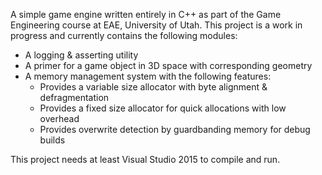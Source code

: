 A simple game engine written entirely in C++ as part of the Game Engineering course at EAE, University of Utah.
This project is a work in progress and currently contains the following modules:
- A logging & asserting utility
- A primer for a game object in 3D space with corresponding geometry
- A memory management system with the following features:
	- Provides a variable size allocator with byte alignment & defragmentation
	- Provides a fixed size allocator for quick allocations with low overhead
	- Provides overwrite detection by guardbanding memory for debug builds

This project needs at least Visual Studio 2015 to compile and run.